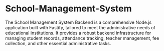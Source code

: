# School-Management-System
The School Management System Backend is a comprehensive Node.js application built with Fastify, tailored to meet the administrative needs of educational institutions. It provides a robust backend infrastructure for managing student records, attendance tracking, teacher management, fee collection, and other essential administrative tasks.
